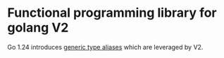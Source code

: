 # Functional programming library for golang V2

Go 1.24 introduces [generic type aliases](https://github.com/golang/go/issues/46477) which are leveraged by V2.

## 